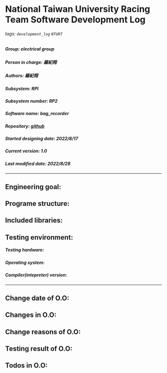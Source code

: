 # National Taiwan University Racing Team Software Development Log
###### tags: `development_log` `NTURT`
##### Group: electrical group
##### Person in charge: 羅紀翔
##### Authors: 羅紀翔
##### Subsystem: RPI
##### Subsystem number: RP2
##### Software name: bag_recorder
##### Repository: [github](https://github.com/NTURacingTeam/nturt_bag_recorder.git)
##### Started designing date: 2022/8/17
##### Current version: 1.0
##### Last modified date: 2022/8/28
---

## Engineering goal:

## Programe structure:

## Included libraries:

## Testing environment:

##### Testing hardware:

##### Operating system:

##### Compiler(intepreter) version:

---
## Change date of O.O:

## Changes in O.O:

## Change reasons of O.O:

## Testing result of O.O:

## Todos in O.O:
